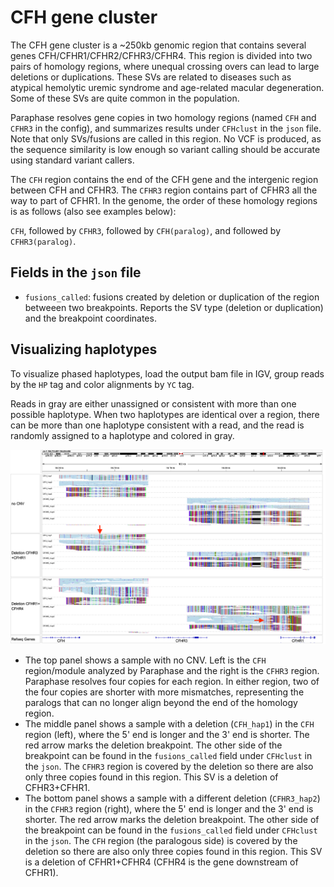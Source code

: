 # CFH gene cluster

The CFH gene cluster is a ~250kb genomic region that contains several genes CFH/CFHR1/CFHR2/CFHR3/CFHR4. This region is divided into two pairs of homology regions, where unequal crossing overs can lead to large deletions or duplications. These SVs are related to diseases such as atypical hemolytic uremic syndrome and age-related macular degeneration. Some of these SVs are quite common in the population. 

Paraphase resolves gene copies in two homology regions (named `CFH` and `CFHR3` in the config), and summarizes results under `CFHclust` in the `json` file. Note that only SVs/fusions are called in this region. No VCF is produced, as the sequence similarity is low enough so variant calling should be accurate using standard variant callers.

The `CFH` region contains the end of the CFH gene and the intergenic region between CFH and CFHR3. The `CFHR3` region contains part of CFHR3 all the way to part of CFHR1. In the genome, the order of these homology regions is as follows (also see examples below):

`CFH`, followed by `CFHR3`, followed by `CFH(paralog)`, and followed by `CFHR3(paralog)`.

## Fields in the `json` file

- `fusions_called`: fusions created by deletion or duplication of the region betweeen two breakpoints. Reports the SV type (deletion or duplication) and the breakpoint coordinates.

## Visualizing haplotypes

To visualize phased haplotypes, load the output bam file in IGV, group reads by the `HP` tag and color alignments by `YC` tag. 

Reads in gray are either unassigned or consistent with more than one possible haplotype. When two haplotypes are identical over a region, there can be more than one haplotype consistent with a read, and the read is randomly assigned to a haplotype and colored in gray. 

![CFH example](figures/CFH.png)

- The top panel shows a sample with no CNV. Left is the `CFH` region/module analyzed by Paraphase and the right is the `CFHR3` region. Paraphase resolves four copies for each region. In either region, two of the four copies are shorter with more mismatches, representing the paralogs that can no longer align beyond the end of the homology region.
- The middle panel shows a sample with a deletion (`CFH_hap1`) in the `CFH` region (left), where the 5' end is longer and the 3' end is shorter. The red arrow marks the deletion breakpoint. The other side of the breakpoint can be found in the `fusions_called` field under `CFHclust` in the `json`. The `CFHR3` region is covered by the deletion so there are also only three copies found in this region. This SV is a deletion of CFHR3+CFHR1.
- The bottom panel shows a sample with a different deletion (`CFHR3_hap2`) in the `CFHR3` region (right), where the 5' end is longer and the 3' end is shorter. The red arrow marks the deletion breakpoint. The other side of the breakpoint can be found in the `fusions_called` field under `CFHclust` in the `json`. The `CFH` region (the paralogous side) is covered by the deletion so there are also only three copies found in this region. This SV is a deletion of CFHR1+CFHR4 (CFHR4 is the gene downstream of CFHR1).
